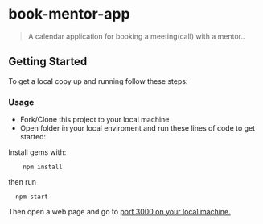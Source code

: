# book-mentor-app
> A calendar application for booking a meeting(call) with a mentor..
## Getting Started

To get a local copy up and running follow these steps:

### Usage

- Fork/Clone this project to your local machine
- Open folder in your local enviroment and run these lines of code to get started:

Install gems with:

```React
    npm install
```

then run

```React
  npm start
```

Then open a web page and go to [port 3000 on your local machine.](http://localhost:3000)
